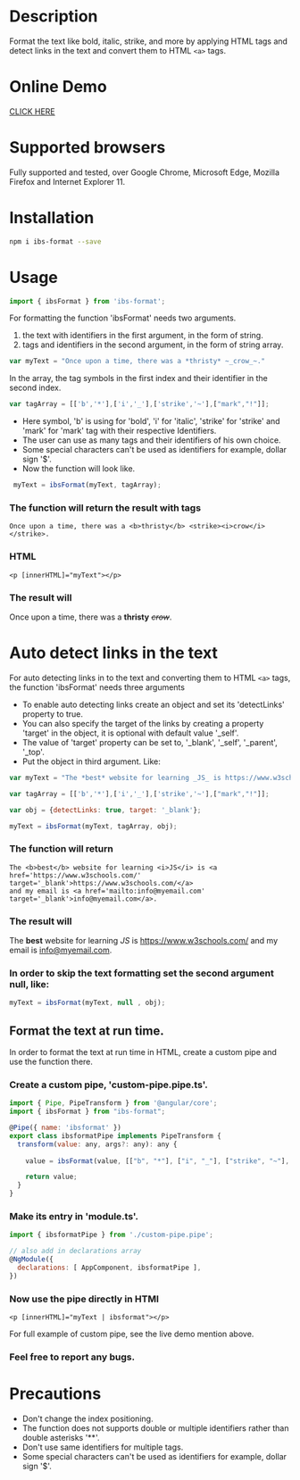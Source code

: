 # Description

Format the text like bold, italic, strike, and more by applying HTML tags and detect links in the text and convert them to HTML `<a>` tags.

# Online Demo

<a href="https://stackblitz.com/edit/angular-ivy-exb3cn?file=src%2Fapp%2Fcustom-pipe.pipe.ts" target='_blank'>CLICK HERE</a>

# Supported browsers

Fully supported and tested, over Google Chrome, Microsoft Edge, Mozilla Firefox and Internet Explorer 11.

# Installation

```bash
npm i ibs-format --save
```

# Usage

```js
import { ibsFormat } from 'ibs-format';
```

 For formatting the function 'ibsFormat' needs two arguments.
   1) the text with identifiers in the first argument, in the form of string.
   2) tags and identifiers in the second argument, in the form of string array.

```js
var myText = "Once upon a time, there was a *thristy* ~_crow_~."
```

In the array, the tag symbols in the first index and their identifier in the second index.

```js
var tagArray = [['b','*'],['i','_'],['strike','~'],["mark","!"]];
```

 * Here symbol, 'b' is using for 'bold', 'i' for 'italic', 'strike' for 'strike' and 'mark' for 'mark' tag with their respective Identifiers.
 * The user can use as many tags and their identifiers of his own choice.
 * Some special characters can't be used as identifiers for example, dollar sign '$'.
 * Now the function will look like.

```js
 myText = ibsFormat(myText, tagArray);
```

### The function will return the result with tags

`Once upon a time, there was a <b>thristy</b> <strike><i>crow</i></strike>.`


### HTML

`<p [innerHTML]="myText"></p>`


### The result will

Once upon a time, there was a <b>thristy</b> <strike><i>crow</i></strike>.


# Auto detect links in the text

For auto detecting links in to the text and converting them to HTML `<a>` tags, the function 'ibsFormat' needs three arguments
 * To enable auto detecting links create an object and set its 'detectLinks' property to true.
 * You can also specify the target of the links by creating a property 'target' in the object, it is optional with default value '_self'.
 * The value of 'target' property can be set to, '_blank', '_self', '_parent', '_top'.
 * Put the object in third argument.
 Like:

 ```js
 var myText = "The *best* website for learning _JS_ is https://www.w3schools.com/ and my email is info@myemail.com."

 var tagArray = [['b','*'],['i','_'],['strike','~'],["mark","!"]];

 var obj = {detectLinks: true, target: '_blank'};

 myText = ibsFormat(myText, tagArray, obj);
 ```

### The function will return

````
The <b>best</b> website for learning <i>JS</i> is <a href='https://www.w3schools.com/' target='_blank'>https://www.w3schools.com/</a>
and my email is <a href='mailto:info@myemail.com' target='_blank'>info@myemail.com</a>.
````

### The result will

The <b>best</b> website for learning <i>JS</i> is <a href='https://www.w3schools.com/' target='_blank'>https://www.w3schools.com/</a>
and my email is <a href='mailto:info@myemail.com' target='_blank'>info@myemail.com</a>.


### In order to skip the text formatting set the second argument null, like:

```js
myText = ibsFormat(myText, null , obj);
```


## Format the text at run time.

In order to format the text at run time in HTML, create a custom pipe and use the function there.

### Create a custom pipe, 'custom-pipe.pipe.ts'.

```js
import { Pipe, PipeTransform } from '@angular/core';
import { ibsFormat } from "ibs-format";

@Pipe({ name: 'ibsformat' })
export class ibsformatPipe implements PipeTransform {
  transform(value: any, args?: any): any {
    
    value = ibsFormat(value, [["b", "*"], ["i", "_"], ["strike", "~"],["mark","!"]],{ detectLinks: true, target: "_blank" });

    return value;
  }
}
```

### Make its entry in 'module.ts'.

```js
import { ibsformatPipe } from './custom-pipe.pipe';

// also add in declarations array
@NgModule({
  declarations: [ AppComponent, ibsformatPipe ],
})
```

### Now use the pipe directly in HTMl

`<p [innerHTML]="myText | ibsformat"></p>`

For full example of custom pipe, see the live demo mention above.

### Feel free to report any bugs.

# Precautions

* Don't change the index positioning.
* The function does not supports double or multiple identifiers rather than double asterisks '**'.
* Don't use same identifiers for multiple tags.
* Some special characters can't be used as identifiers for example, dollar sign '$'.

